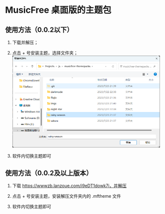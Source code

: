 # MusicFree 桌面版的主题包

## 使用方法（0.0.2以下）

1. 下载并解压；

2. 点击 + 号安装主题，选择文件夹；
![Alt text](./imgs/install.png)

3. 软件内切换主题即可

## 使用方法（0.0.2及以上版本）
1. 下载 https://wwwzb.lanzoue.com/i9eDT1dowk7i，并解压

2. 点击 + 号安装主题，安装解压文件夹内的 .mftheme 文件

3. 软件内切换主题即可
